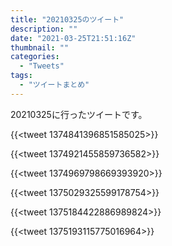 ```yaml
---
title: "20210325のツイート"
description: ""
date: "2021-03-25T21:51:16Z"
thumbnail: ""
categories:
  - "Tweets"
tags:
  - "ツイートまとめ"
---
```

20210325に行ったツイートです。
<!--more-->
{{<tweet 1374841396851585025>}}

{{<tweet 1374921455859736582>}}

{{<tweet 1374969798669393920>}}

{{<tweet 1375029325599178754>}}

{{<tweet 1375184422886989824>}}

{{<tweet 1375193115775016964>}}

